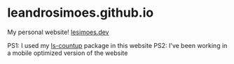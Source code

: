 # leandrosimoes.github.io
My personal website! 
[lesimoes.dev](https://lesimoes.dev)

PS1: I used my [ls-countup](https://github.com/leandrosimoes/ls-countup) package in this website
PS2: I've been working in a mobile optimized version of the website
